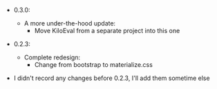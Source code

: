 - 0.3.0:
	- A more under-the-hood update:
		- Move KiloEval from a separate project into this one

- 0.2.3:
	- Complete redesign: 
		- Change from bootstrap to materialize.css

- I didn't record any changes before 0.2.3, I'll add them sometime else
